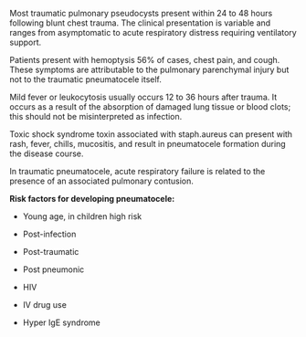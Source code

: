 Most traumatic pulmonary pseudocysts present within 24 to 48 hours following blunt chest trauma. The clinical presentation is variable and ranges from asymptomatic to acute respiratory distress requiring ventilatory support.

Patients present with hemoptysis 56% of cases, chest pain, and cough. These symptoms are attributable to the pulmonary parenchymal injury but not to the traumatic pneumatocele itself.

Mild fever or leukocytosis usually occurs 12 to 36 hours after trauma. It occurs as a result of the absorption of damaged lung tissue or blood clots; this should not be misinterpreted as infection.

Toxic shock syndrome toxin associated with staph.aureus can present with rash, fever, chills, mucositis, and result in pneumatocele formation during the disease course.

In traumatic pneumatocele, acute respiratory failure is related to the presence of an associated pulmonary contusion.

**Risk factors for developing pneumatocele:**

- Young age, in children high risk

- Post-infection

- Post-traumatic

- Post pneumonic

- HIV

- IV drug use

- Hyper IgE syndrome